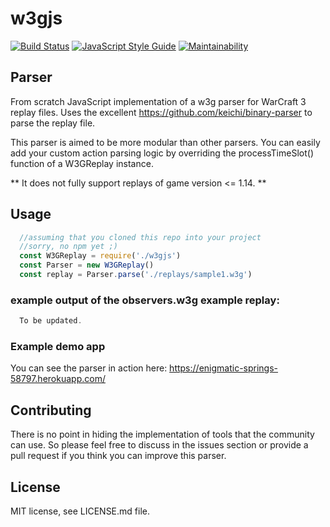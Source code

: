 # w3gjs
[![Build Status](https://travis-ci.org/anXieTyPB/w3gjs.svg?branch=master)](https://travis-ci.org/anXieTyPB/w3gjs)
[![JavaScript Style Guide](https://img.shields.io/badge/code_style-standard-brightgreen.svg)](https://standardjs.com)
[![Maintainability](https://api.codeclimate.com/v1/badges/ebf0d0020d5dc9efba0e/maintainability)](https://codeclimate.com/github/anXieTyPB/w3gjs/maintainability)
## Parser
From scratch JavaScript implementation of a w3g parser for WarCraft 3 replay files.
Uses the excellent https://github.com/keichi/binary-parser to parse the replay file.

This parser is aimed to be more modular than other parsers.
You can easily add your custom action parsing logic by overriding the processTimeSlot() function
of a W3GReplay instance.

** It does not fully support replays of game version <= 1.14. **

## Usage
```javascript
  //assuming that you cloned this repo into your project
  //sorry, no npm yet ;)
  const W3GReplay = require('./w3gjs')
  const Parser = new W3GReplay()
  const replay = Parser.parse('./replays/sample1.w3g')
```

### example output of the observers.w3g example replay:
```javascript
  To be updated.
```

### Example demo app
You can see the parser in action here:
https://enigmatic-springs-58797.herokuapp.com/

## Contributing
There is no point in hiding the implementation of tools that the community can use. So please feel free to discuss in the issues section or provide a pull request if you think you can improve this parser.


## License

MIT license, see LICENSE.md file.
